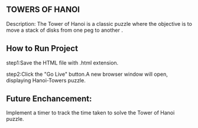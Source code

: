 ## TOWERS OF HANOI
Description:
The Tower of Hanoi is a classic puzzle where the objective is to move a stack of disks from one peg to another .

## How to Run Project
step1:Save the HTML file with .html extension.

step2:Click the "Go Live" button.A new browser window will open, displaying Hanoi-Towers puzzle.

## Future Enchancement:
Implement a timer to track the time taken to solve the Tower of Hanoi puzzle.
